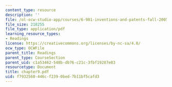 ```yaml
---
content_type: resource
description: ''
file: /ol-ocw-studio-app/courses/6-901-inventions-and-patents-fall-2005/f7932560446cf2390bed7b11bf5cafd3_chapter9.pdf
file_size: 218255
file_type: application/pdf
learning_resource_types:
- Readings
license: https://creativecommons.org/licenses/by-nc-sa/4.0/
ocw_type: OCWFile
parent_title: Readings
parent_type: CourseSection
parent_uid: c1a53462-548b-db76-c21c-3fbf19287e83
resourcetype: Document
title: chapter9.pdf
uid: f7932560-446c-f239-0bed-7b11bf5cafd3
---
```

